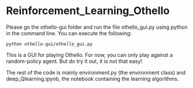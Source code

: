 # Reinforcement_Learning_Othello

Please go the othello-gui folder and run the file othello_gui.py using python in the command line. You can execute the following:
```
python othello-gui/othello_gui.py
```
This is a GUI for playing Othello. For now, you can only play against a random-policy agent. But do try it out, it is not that easy!

The rest of the code is mainly environment.py (the environment class) and deep_Qlearning.ipynb, the notebook containing the learning algorithms.
